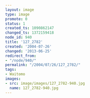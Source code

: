 ```yaml
---
layout: image
type: image
promote: 0
status: 1
created_ts: 1090862147
changed_ts: 1372159418
node_id: 940
title: '127_2782'
created: '2004-07-26'
changed: '2013-06-25'
redirect_from:
- "/node/940/"
permalink: "/2004/07/26/127_2782/"
tags:
- Waitomo
images:
- src: image/images/127_2782-940.jpg
  name: 127_2782-940.jpg
---
```


